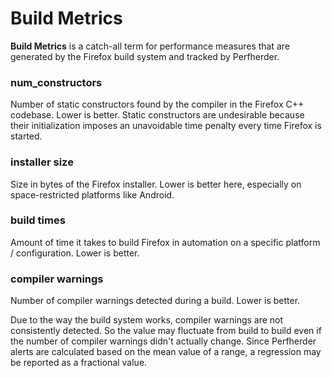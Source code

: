 # Build Metrics

**Build Metrics** is a catch-all term for performance measures that are
generated by the Firefox build system and tracked by Perfherder.

### num_constructors

Number of static constructors found by the compiler in the Firefox C++
codebase. Lower is better. Static constructors are undesirable because
their initialization imposes an unavoidable time penalty every time
Firefox is started.

### installer size

Size in bytes of the Firefox installer. Lower is better here, especially
on space-restricted platforms like Android.

### build times

Amount of time it takes to build Firefox in automation on a specific
platform / configuration. Lower is better.

### compiler warnings

Number of compiler warnings detected during a build. Lower is better.

Due to the way the build system works, compiler warnings are not
consistently detected. So the value may fluctuate from build to build
even if the number of compiler warnings didn\'t actually change. Since
Perfherder alerts are calculated based on the mean value of a range, a
regression may be reported as a fractional value.
